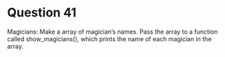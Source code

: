 <h1>Question 41</h1>

<p>Magicians: Make a array of magician’s names. Pass the array to a function called show_magicians(), which prints the name of each magician in the array.</p>
